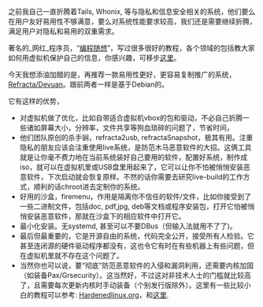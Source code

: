 ---
---
之前我自己一直折腾着Tails, Whonix, 等与隐私和信息安全相关的系统，他们要么在用户友好易用性不够满意，要么对系统性能要求较高，我们还是需要继续折腾，满足用户对隐私和易用的双重需求。

著名的_网红_程序员，“[编程随想](https://program-think.blogspot.com/)”，写过很多很好的教程，各个领域的包括教大家如何用虚拟机保护自己的信息，你感兴趣，可移步[这里](https://program-think.blogspot.cz/2010/04/howto-cover-your-tracks-0.html)。

今天我想添油加醋的是，再推荐一款易用性更好，更容易复制推广的系统，[Refracta/Devuan](http://ibiblio.org/refracta)。跟前两者一样是基于Debian的。

它有这样的优势，

- 对虚拟机做了优化，比如自带适合虚拟机vbox的包和驱动，不必自己折腾一些诸如屏幕大小，分辨率，文件共享等狗血琐碎的问题了，节省时间，  
- 他们团队原创的杀手锏，refracta2usb, refractaSnapshot，极其有用。注重隐私的朋友应该会注重使用live系统，是防范木马恶意软件的大招。这俩工具就是让你毫不费力地在当前系统装好自己要用的软件，配置好系统，制作成iso，就可以在虚拟机里或USB盘里用起来了，它可以让你不怕被悄悄安装恶意软件，下次启动就会恢复原样。不然的话你需要去研究live-build的工作方式，顺利的话chroot进去定制你的系统。  
- 好用的沙盒，firemenu，作用是隔离你不信任的软件/文件，比如你接受到了一些二进制文件，包括doc, pdf,jpg, deb等文档或程序安装包，打开它怕被悄悄安装恶意软件，那就在沙盒下的相应软件中打开它。
- 最小化安装。无systemd, 甚至可以不要DBus（但输入法就用不了了)。
- 最后但最重要的，它是开源自由的系统，代码完全公开，接受所有人检验。它甚至连闭源的硬件驱动程序都没有，这也令它有时在有些机器上有些问题，但在虚拟机里就不存在这个问题了。
- 当然你也可以说，要“彻底”防范恶意软件的入侵和漏洞利用，还需要内核加固（如装备Pax/Grsecurity）。这当然好，不过这对非技术人士的门槛就比较高了，且需要每次更新内核时手动装备（个别发行版除外）。这里有一些比较小白的教程可以参考: [Hardenedlinux.org](http://hardenedlinux.org/system-security/2016/01/10/hardening-your-desktop-linux-mint-with-grsec.html)，和[这里](http://hardenedlinux.org/system-security/2016/08/10/grsec-kernel-full-commentary.html).
